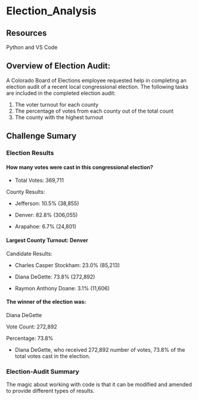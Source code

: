 # Election_Analysis

## Resources
  Python and VS Code

## Overview of Election Audit:
A Colorado Board of Elections employee requested help in completing an election audit of a recent local congressional election. 
The following tasks are included in the completed election audit:
  1. The voter turnout for each county
  2. The percentage of votes from each county out of the total count
  3. The county with the highest turnout


## Challenge Sumary

### Election Results

#### How many votes were cast in this congressional election?

* Total Votes: 369,711

County Results:

* Jefferson: 10.5% (38,855)

* Denver: 82.8% (306,055)

* Arapahoe: 6.7% (24,801)

#### Largest County Turnout: Denver

Candidate Results:

* Charles Casper Stockham: 23.0% (85,213)

* Diana DeGette: 73.8% (272,892)

* Raymon Anthony Doane: 3.1% (11,606)

#### The winner of the election was:

Diana DeGette

Vote Count: 272,892

Percentage: 73.8%
 
* Diana DeGette, who received 272,892 number of votes, 73.8% of the total votes cast in the election.
 
### Election-Audit Summary

The magic about working with code is that it can be modified and amended to provide different types of results. 
